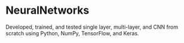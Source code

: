 # NeuralNetworks
Developed, trained, and tested single layer, multi-layer, and CNN from scratch using Python, NumPy, TensorFlow, and Keras.
